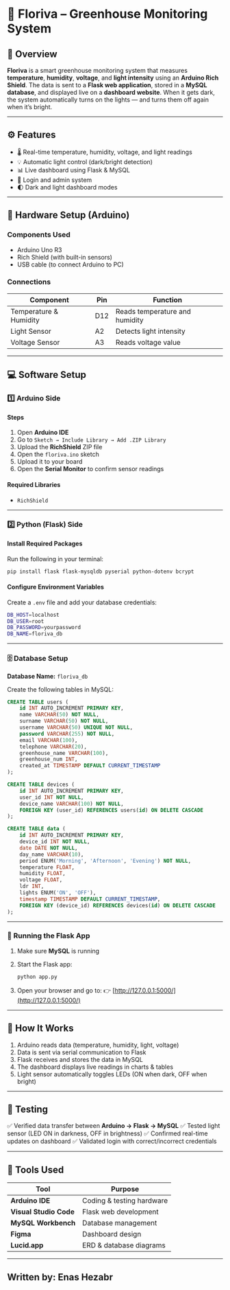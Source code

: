 # 🌱 Floriva –  Greenhouse Monitoring System

## 📖 Overview

**Floriva** is a smart greenhouse monitoring system that measures **temperature**, **humidity**, **voltage**, and **light intensity** using an **Arduino Rich Shield**.
The data is sent to a **Flask web application**, stored in a **MySQL database**, and displayed live on a **dashboard website**.
When it gets dark, the system automatically turns on the lights — and turns them off again when it’s bright.

---

## ⚙️ Features

* 🌡️ Real-time temperature, humidity, voltage, and light readings
* 💡 Automatic light control (dark/bright detection)
* 📊 Live dashboard using Flask & MySQL
* 🔐 Login and admin system
* 🌓 Dark and light dashboard modes

---

## 🧠 Hardware Setup (Arduino)

### Components Used

* Arduino Uno R3
* Rich Shield (with built-in sensors)
* USB cable (to connect Arduino to PC)

### Connections

| Component              | Pin | Function                       |
| ---------------------- | --- | ------------------------------ |
| Temperature & Humidity | D12 | Reads temperature and humidity |
| Light Sensor           | A2  | Detects light intensity        |
| Voltage Sensor         | A3  | Reads voltage value            |

---

## 💻 Software Setup

### 1️⃣ Arduino Side

#### Steps

1. Open **Arduino IDE**
2. Go to `Sketch → Include Library → Add .ZIP Library`
3. Upload the **RichShield** ZIP file
4. Open the `floriva.ino` sketch
5. Upload it to your board
6. Open the **Serial Monitor** to confirm sensor readings

#### Required Libraries

* `RichShield`

---

### 2️⃣ Python (Flask) Side

#### Install Required Packages

Run the following in your terminal:

```bash
pip install flask flask-mysqldb pyserial python-dotenv bcrypt
```

#### Configure Environment Variables

Create a `.env` file and add your database credentials:

```bash
DB_HOST=localhost
DB_USER=root
DB_PASSWORD=yourpassword
DB_NAME=floriva_db
```

---

### 🗄️ Database Setup

**Database Name:** `floriva_db`

Create the following tables in MySQL:

```sql
CREATE TABLE users (
    id INT AUTO_INCREMENT PRIMARY KEY,
    name VARCHAR(50) NOT NULL,
    surname VARCHAR(50) NOT NULL,
    username VARCHAR(50) UNIQUE NOT NULL,
    password VARCHAR(255) NOT NULL,
    email VARCHAR(100),
    telephone VARCHAR(20),
    greenhouse_name VARCHAR(100),
    greenhouse_num INT,
    created_at TIMESTAMP DEFAULT CURRENT_TIMESTAMP
);

CREATE TABLE devices (
    id INT AUTO_INCREMENT PRIMARY KEY,
    user_id INT NOT NULL,
    device_name VARCHAR(100) NOT NULL,
    FOREIGN KEY (user_id) REFERENCES users(id) ON DELETE CASCADE
);

CREATE TABLE data (
    id INT AUTO_INCREMENT PRIMARY KEY,
    device_id INT NOT NULL,
    date DATE NOT NULL,
    day_name VARCHAR(10),
    period ENUM('Morning', 'Afternoon', 'Evening') NOT NULL,
    temperature FLOAT,
    humidity FLOAT,
    voltage FLOAT,
    ldr INT,
    lights ENUM('ON', 'OFF'),
    timestamp TIMESTAMP DEFAULT CURRENT_TIMESTAMP,
    FOREIGN KEY (device_id) REFERENCES devices(id) ON DELETE CASCADE
);
```

---

### 🚀 Running the Flask App

1. Make sure **MySQL** is running
2. Start the Flask app:

   ```bash
   python app.py
   ```
3. Open your browser and go to:
   👉 [http://127.0.0.1:5000/](http://127.0.0.1:5000/)

---

## 📡 How It Works

1. Arduino reads data (temperature, humidity, light, voltage)
2. Data is sent via serial communication to Flask
3. Flask receives and stores the data in MySQL
4. The dashboard displays live readings in charts & tables
5. Light sensor automatically toggles LEDs (ON when dark, OFF when bright)

---

## 🧪 Testing

✅ Verified data transfer between **Arduino → Flask → MySQL**
✅ Tested light sensor (LED ON in darkness, OFF in brightness)
✅ Confirmed real-time updates on dashboard
✅ Validated login with correct/incorrect credentials

---

## 🧰 Tools Used

| Tool                   | Purpose                   |
| ---------------------- | ------------------------- |
| **Arduino IDE**        | Coding & testing hardware |
| **Visual Studio Code** | Flask web development     |
| **MySQL Workbench**    | Database management       |
| **Figma**              | Dashboard design          |
| **Lucid.app**          | ERD & database diagrams   |

---
**Written by:** Enas Hezabr
---
